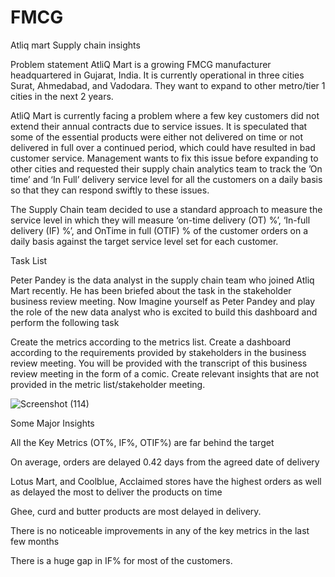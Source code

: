 # FMCG
Atliq mart Supply chain insights



Problem statement
AtliQ Mart is a growing FMCG manufacturer headquartered in Gujarat, India. It is currently operational in three cities Surat, Ahmedabad, and Vadodara. They want to expand to other metro/tier 1 cities in the next 2 years.

AtliQ Mart is currently facing a problem where a few key customers did not extend their annual contracts due to service issues. It is speculated that some of the essential products were either not delivered on time or not delivered in full over a continued period, which could have resulted in bad customer service. Management wants to fix this issue before expanding to other cities and requested their supply chain analytics team to track the ’On time’ and ‘In Full’ delivery service level for all the customers on a daily basis so that they can respond swiftly to these issues.

The Supply Chain team decided to use a standard approach to measure the service level in which they will measure ‘on-time delivery (OT) %’, ‘In-full delivery (IF) %’, and OnTime in full (OTIF) % of the customer orders on a daily basis against the target service level set for each customer.

Task List

Peter Pandey is the data analyst in the supply chain team who joined Atliq Mart recently. He has been briefed about the task in the stakeholder business review meeting. Now Imagine yourself as Peter Pandey and play the role of the new data analyst who is excited to build this dashboard and perform the following task

Create the metrics according to the metrics list. Create a dashboard according to the requirements provided by stakeholders in the business review meeting. You will be provided with the transcript of this business review meeting in the form of a comic. Create relevant insights that are not provided in the metric list/stakeholder meeting.

![Screenshot (114)](https://github.com/inbatamilan573/FMCG/assets/61960466/7cfed418-e85f-4d5f-8a37-57eda65c47d0)


Some Major Insights

All the Key Metrics (OT%, IF%, OTIF%) are far behind the target
  
On average, orders are delayed 0.42 days from the agreed date of delivery
  
Lotus Mart, and Coolblue, Acclaimed stores have the highest orders as well as delayed the most to deliver the products on time
  
Ghee, curd and butter products are most delayed in delivery.
  
There is no noticeable improvements in any of the key metrics in the last few months
  
There is a huge gap in IF% for most of the customers. 
